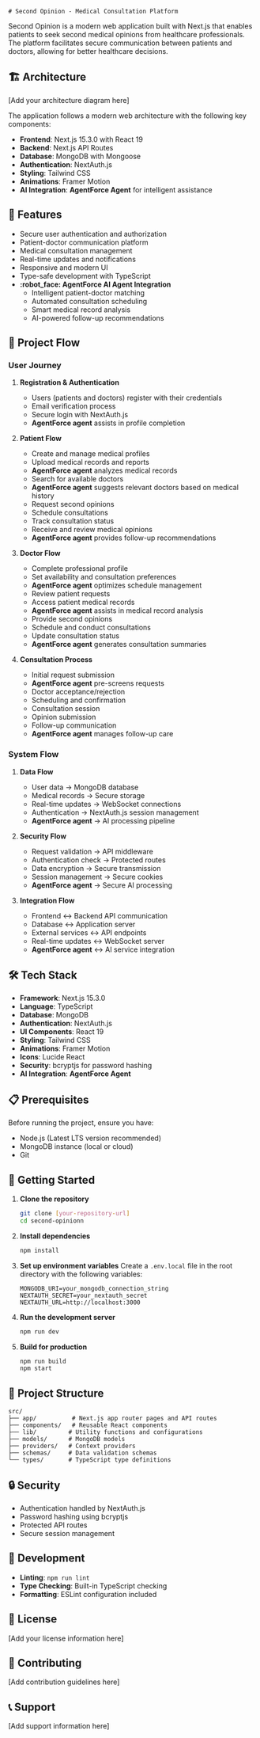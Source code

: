     # Second Opinion - Medical Consultation Platform

Second Opinion is a modern web application built with Next.js that enables patients to seek second medical opinions from healthcare professionals. The platform facilitates secure communication between patients and doctors, allowing for better healthcare decisions.

## :building_construction: Architecture

[Add your architecture diagram here]

The application follows a modern web architecture with the following key components:

- **Frontend**: Next.js 15.3.0 with React 19
- **Backend**: Next.js API Routes
- **Database**: MongoDB with Mongoose
- **Authentication**: NextAuth.js
- **Styling**: Tailwind CSS
- **Animations**: Framer Motion
- **AI Integration**: **AgentForce Agent** for intelligent assistance

## :rocket: Features

- Secure user authentication and authorization
- Patient-doctor communication platform
- Medical consultation management
- Real-time updates and notifications
- Responsive and modern UI
- Type-safe development with TypeScript
- **:robot_face: AgentForce AI Agent Integration**
  - Intelligent patient-doctor matching
  - Automated consultation scheduling
  - Smart medical record analysis
  - AI-powered follow-up recommendations

## :arrows_counterclockwise: Project Flow

### User Journey

1. **Registration & Authentication**
   - Users (patients and doctors) register with their credentials
   - Email verification process
   - Secure login with NextAuth.js
   - **AgentForce agent** assists in profile completion

2. **Patient Flow**
   - Create and manage medical profiles
   - Upload medical records and reports
   - **AgentForce agent** analyzes medical records
   - Search for available doctors
   - **AgentForce agent** suggests relevant doctors based on medical history
   - Request second opinions
   - Schedule consultations
   - Track consultation status
   - Receive and review medical opinions
   - **AgentForce agent** provides follow-up recommendations

3. **Doctor Flow**
   - Complete professional profile
   - Set availability and consultation preferences
   - **AgentForce agent** optimizes schedule management
   - Review patient requests
   - Access patient medical records
   - **AgentForce agent** assists in medical record analysis
   - Provide second opinions
   - Schedule and conduct consultations
   - Update consultation status
   - **AgentForce agent** generates consultation summaries

4. **Consultation Process**
   - Initial request submission
   - **AgentForce agent** pre-screens requests
   - Doctor acceptance/rejection
   - Scheduling and confirmation
   - Consultation session
   - Opinion submission
   - Follow-up communication
   - **AgentForce agent** manages follow-up care

### System Flow

1. **Data Flow**
   - User data → MongoDB database
   - Medical records → Secure storage
   - Real-time updates → WebSocket connections
   - Authentication → NextAuth.js session management
   - **AgentForce agent** → AI processing pipeline

2. **Security Flow**
   - Request validation → API middleware
   - Authentication check → Protected routes
   - Data encryption → Secure transmission
   - Session management → Secure cookies
   - **AgentForce agent** → Secure AI processing

3. **Integration Flow**
   - Frontend ↔ Backend API communication
   - Database ↔ Application server
   - External services ↔ API endpoints
   - Real-time updates ↔ WebSocket server
   - **AgentForce agent** ↔ AI service integration

## :hammer_and_wrench: Tech Stack

- **Framework**: Next.js 15.3.0
- **Language**: TypeScript
- **Database**: MongoDB
- **Authentication**: NextAuth.js
- **UI Components**: React 19
- **Styling**: Tailwind CSS
- **Animations**: Framer Motion
- **Icons**: Lucide React
- **Security**: bcryptjs for password hashing
- **AI Integration**: **AgentForce Agent**

## :clipboard: Prerequisites

Before running the project, ensure you have:

- Node.js (Latest LTS version recommended)
- MongoDB instance (local or cloud)
- Git

## :rocket: Getting Started

1. **Clone the repository**
   ```bash
   git clone [your-repository-url]
   cd second-opinionn
   ```

2. **Install dependencies**
   ```bash
   npm install
   ```

3. **Set up environment variables**
   Create a `.env.local` file in the root directory with the following variables:
   ```
   MONGODB_URI=your_mongodb_connection_string
   NEXTAUTH_SECRET=your_nextauth_secret
   NEXTAUTH_URL=http://localhost:3000
   ```

4. **Run the development server**
   ```bash
   npm run dev
   ```

5. **Build for production**
   ```bash
   npm run build
   npm start
   ```

## :file_folder: Project Structure

```
src/
├── app/          # Next.js app router pages and API routes
├── components/   # Reusable React components
├── lib/         # Utility functions and configurations
├── models/      # MongoDB models
├── providers/   # Context providers
├── schemas/     # Data validation schemas
└── types/       # TypeScript type definitions
```

## :lock: Security

- Authentication handled by NextAuth.js
- Password hashing using bcryptjs
- Protected API routes
- Secure session management

## :test_tube: Development

- **Linting**: `npm run lint`
- **Type Checking**: Built-in TypeScript checking
- **Formatting**: ESLint configuration included

## :memo: License

[Add your license information here]

## :busts_in_silhouette: Contributing

[Add contribution guidelines here]

## :telephone_receiver: Support

[Add support information here]